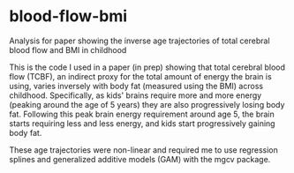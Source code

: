 # blood-flow-bmi
Analysis for paper showing the inverse age trajectories of total cerebral blood flow and BMI in childhood

This is the code I used in a paper (in prep) showing that total cerebral blood flow (TCBF), an indirect proxy for the total amount of energy the brain is using, 
varies inversely with body fat (measured using the BMI) across childhood. Specifically, as kids' brains require more and more energy (peaking around the age of
5 years) they are also progressively losing body fat. Following this peak brain energy requirement around age 5, the brain starts requiring less and less energy, 
and kids start progressively gaining body fat. 

These age trajectories were non-linear and required me to use regression splines and generalized additive models (GAM) with the mgcv package. 
